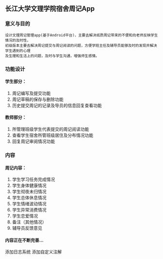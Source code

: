 ## 长江大学文理学院宿舍周记App

### 意义与目的
    
    设计文理周记管理app(基于Android平台)，主要去解决纸质周记带来的不便和向老师反映学生情况的及时性，
    初级版本主要去解决周记提交与周记阅读的问题，方便学班主任及辅导员能够及时的发现并解决学生遇到的心理
    及生理和生活上的问题，及时与学生沟通，增强师生感情。



### 功能设计

   #### 学生部分：
    
   1. 周记编写及提交功能
   2. 周记草稿的保存与删除功能
   3. 历史提交周记的记录及导员的信息回复查看功能
  
   #### 教师部分：
   
   1. 所管理班级学生代表提交的周记阅读功能
   2. 查看学生宿舍所管班级居住及分布情况功能
   3. 回复周记审阅情况功能

### 内容

   #### 周记内容：
   1. 学生学习任务完成情况
   2. 学生身体健康情况
   3. 学生彻夜未归情况
   4. 学生总体休息情况
   5. 学生情绪波动情况
   6. 学生异常消费情况
   7. 学生恋爱情况
   8. 备注（其他情况）
   9. 辅导员反馈意见


#### 内容正在不断完善...

添加日志系统
    添加自定义注解
